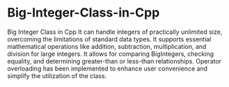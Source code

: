 # Big-Integer-Class-in-Cpp
Big Integer Class in Cpp
 It can handle integers of practically unlimited size, overcoming the limitations of standard data types.
 It supports essential mathematical operations like addition, subtraction, multiplication, and division for large integers.
 It allows for comparing BigIntegers, checking equality, and determining greater-than or less-than relationships.
 Operator overloading has been implemented to enhance user convenience and simplify the utilization of the class.
